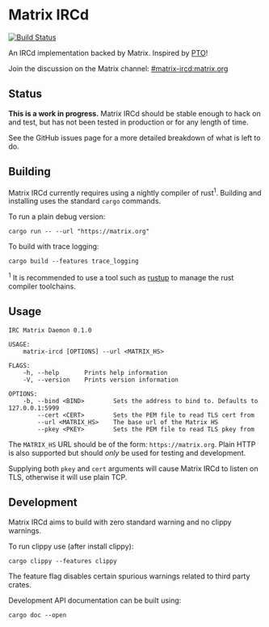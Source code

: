 # Matrix IRCd

[![Build Status](https://travis-ci.org/matrix-org/matrix-ircd.svg?branch=master)](https://travis-ci.org/matrix-org/matrix-ircd)

An IRCd implementation backed by Matrix. Inspired by [PTO](https://github.com/tdfischer/pto)!

Join the discussion on the Matrix channel: [#matrix-ircd:matrix.org](https://matrix.to/#/#matrix-ircd:matrix.org)

## Status

**This is a work in progress.** Matrix IRCd should be stable enough to hack on
and test, but has not been tested in production or for any length of time.

See the GitHub issues page for a more detailed breakdown of what is left to do.


## Building

Matrix IRCd currently requires using a nightly compiler of rust<sup>1</sup>.
Building and installing uses the standard `cargo` commands.

To run a plain debug version:

```
cargo run -- --url "https://matrix.org"
```

To build with trace logging:

```
cargo build --features trace_logging
```


<sup>1</sup> It is recommended to use a tool such as [rustup](rustup.rs) to
manage the rust compiler toolchains.


## Usage

```
IRC Matrix Daemon 0.1.0

USAGE:
    matrix-ircd [OPTIONS] --url <MATRIX_HS>

FLAGS:
    -h, --help       Prints help information
    -V, --version    Prints version information

OPTIONS:
    -b, --bind <BIND>        Sets the address to bind to. Defaults to 127.0.0.1:5999
        --cert <CERT>        Sets the PEM file to read TLS cert from
        --url <MATRIX_HS>    The base url of the Matrix HS
        --pkey <PKEY>        Sets the PEM file to read TLS pkey from
```

The `MATRIX_HS` URL should be of the form: `https://matrix.org`. Plain HTTP is
also supported but should *only* be used for testing and development.

Supplying both `pkey` and `cert` arguments will cause Matrix IRCd to listen
on TLS, otherwise it will use plain TCP.


## Development

Matrix IRCd aims to build with zero standard warning and no clippy warnings.

To run clippy use (after install clippy):

```
cargo clippy --features clippy
```

The feature flag disables certain spurious warnings related to third party
crates.


Development API documentation can be built using:

```
cargo doc --open
```
